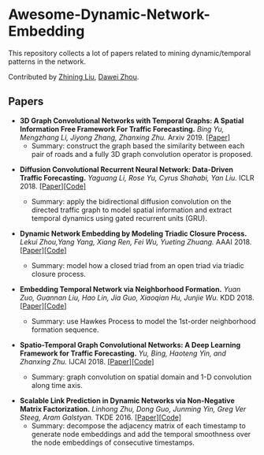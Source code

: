 # Awesome-Dynamic-Network-Embedding
This repository collects a lot of papers related to mining dynamic/temporal patterns in the network.

Contributed by [Zhining Liu](https://scholar.google.com/citations?user=Kk0-z5IAAAAJ&hl=zh-CN), [Dawei Zhou](http://www.public.asu.edu/~dzhou23/).

## Papers

[//]: #2019
- **3D Graph Convolutional Networks with Temporal Graphs: A Spatial Information Free Framework For Traffic Forecasting.**
  *Bing Yu, Mengzhang Li, Jiyong Zhang, Zhanxing Zhu.* Arxiv 2019. [[Paper]](https://arxiv.org/abs/1903.00919)
    - Summary: construct the graph based the similarity between each pair of roads and a fully 3D graph convolution operator is proposed.

[//]: #2018
- **Diffusion Convolutional Recurrent Neural Network: Data-Driven Traffic Forecasting.**
  *Yaguang Li, Rose Yu, Cyrus Shahabi, Yan Liu.* ICLR 2018. [[Paper]](https://arxiv.org/abs/1707.01926)[[Code]](https://github.com/liyaguang/DCRNN)
    - Summary: apply the bidirectional diffusion convolution on the directed traffic graph to model spatial information and extract temporal dynamics using gated recurrent units (GRU).

- **Dynamic Network Embedding by Modeling Triadic Closure Process.**
  *Lekui Zhou,Yang Yang, Xiang Ren, Fei Wu, Yueting Zhuang.* AAAI 2018. [[Paper]](https://aaai.org/ocs/index.php/AAAI/AAAI18/paper/view/16572)[[Code]](https://github.com/luckiezhou/DynamicTriad)
    - Summary: model how a closed triad from an open triad via triadic closure process.

- **Embedding Temporal Network via Neighborhood Formation.** 
  *Yuan Zuo, Guannan Liu, Hao Lin, Jia Guo, Xiaoqian Hu, Junjie Wu.* KDD 2018. [[Paper]](https://zuoyuan.github.io/files/htne_kdd18.pdf)[[Code]](http://zuoyuan.github.io/files/htne.zip)
    - Summary: use Hawkes Process to model the 1st-order neighborhood formation sequence.

- **Spatio-Temporal Graph Convolutional Networks: A Deep Learning Framework for Traffic Forecasting.**
  *Yu, Bing, Haoteng Yin, and Zhanxing Zhu.* IJCAI 2018. [[Paper]](https://arxiv.org/abs/1709.04875)[[Code]](https://github.com/VeritasYin/STGCN_IJCAI-18)
    - Summary: graph convolution on spatial domain and 1-D convolution along time axis.

[//]: #2017

[//]: #2016
- **Scalable Link Prediction in Dynamic Networks via Non-Negative Matrix Factorization.**
  *Linhong Zhu, Dong Guo, Junming Yin, Greg Ver Steeg, Aram Galstyan.* TKDE 2016. [[Paper]](https://arxiv.org/abs/1411.3675)[[Code]](https://github.com/linhongseba/Temporal-Network-Embedding)
  - Summary: decompose the adjacency matrix of each timestamp to generate node embeddings and add the temporal smoothness over the node embeddings of consecutive timestamps.
